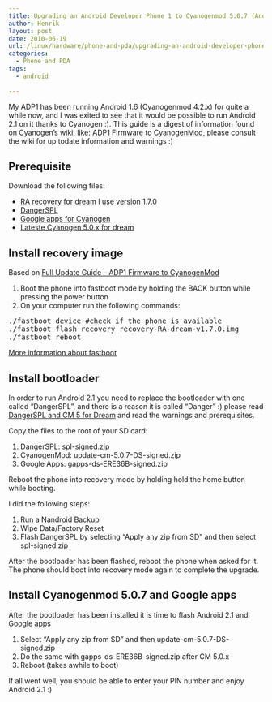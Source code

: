 ```yaml
---
title: Upgrading an Android Developer Phone 1 to Cyanogenmod 5.0.7 (Android 2.1)
author: Henrik
layout: post
date: 2010-06-19
url: /linux/hardware/phone-and-pda/upgrading-an-android-developer-phone-1-to-cyanogenmod-5-0-7-android-2-1/
categories:
  - Phone and PDA
tags:
  - android

---
```

My ADP1 has been running Android 1.6 (Cyanogenmod 4.2.x) for quite a while now, and I was exited to see that it would be possible to run Android 2.1 on it thanks to Cyanogen :). This guide is a digest of information found on Cyanogen&#8217;s wiki, like: [ADP1 Firmware to CyanogenMod](http://wiki.cyanogenmod.com/index.php/Full_Update_Guide_-_ADP1_Firmware_to_CyanogenMod), please consult the wiki for up todate information and warnings :)
<!--more-->

## Prerequisite

Download the following files:

  * [RA recovery for dream](http://forum.xda-developers.com/showpost.php?p=4647751&postcount=1) I use version 1.7.0
  * [DangerSPL](http://wiki.cyanogenmod.com/index.php/DangerSPL_and_CM_5_for_Dream)
  * [Google apps for Cyanogen](http://wiki.cyanogenmod.com/index.php/Latest_version#ERE36B_Google_addon_for_G1.2FDream.2FSapphire)
  * [Lateste Cyanogen 5.0.x for dream](http://wiki.cyanogenmod.com/index.php/Latest_version#Current_Stable_Version_2)

## Install recovery image

Based on [Full Update Guide &#8211; ADP1 Firmware to CyanogenMod](http://wiki.cyanogenmod.com/index.php/Full_Update_Guide_-_ADP1_Firmware_to_CyanogenMod)

  1. Boot the phone into fastboot mode by holding the BACK button while pressing the power button
  2. On your computer run the following commands:

<pre>./fastboot device #check if the phone is available
./fastboot flash recovery recovery-RA-dream-v1.7.0.img
./fastboot reboot</pre>

<a href="http://android-dls.com/wiki/index.php?title=Fastboot">More information about fastboot</a>

## Install bootloader

In order to run Android 2.1 you need to replace the bootloader with one called &#8220;DangerSPL&#8221;, and there is a reason it is called &#8220;Danger&#8221; :) please read [DangerSPL and CM 5 for Dream](http://wiki.cyanogenmod.com/index.php/DangerSPL_and_CM_5_for_Dream) and read the warnings and prerequisites.

Copy the files to the root of your SD card:

  1. DangerSPL: spl-signed.zip
  2. CyanogenMod: update-cm-5.0.7-DS-signed.zip
  3. Google Apps: gapps-ds-ERE36B-signed.zip

Reboot the phone into recovery mode by holding hold the home button while booting.

I did the following steps:

  1. Run a Nandroid Backup
  2. Wipe Data/Factory Reset
  3. Flash DangerSPL by selecting &#8220;Apply any zip from SD&#8221; and then select spl-signed.zip

After the bootloader has been flashed, reboot the phone when asked for it. The phone should boot into recovery mode again to complete the upgrade.

## Install Cyanogenmod 5.0.7 and Google apps

After the bootloader has been installed it is time to flash Android 2.1 and Google apps

  1. Select &#8220;Apply any zip from SD&#8221; and then update-cm-5.0.7-DS-signed.zip
  2. Do the same with gapps-ds-ERE36B-signed.zip after CM 5.0.x
  3. Reboot (takes awhile to boot)

If all went well, you should be able to enter your PIN number and enjoy Android 2.1 :)

<div id="_mcePaste" style="position: absolute; left: -10000px; top: 202px; width: 1px; height: 1px; overflow: hidden;">
  <h1 id="firstHeading" class="firstHeading">
    DangerSPL and CM 5 for Dream
  </h1>
</div>
